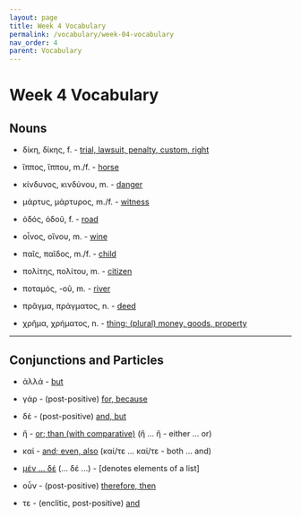 ```yaml
---
layout: page
title: Week 4 Vocabulary
permalink: /vocabulary/week-04-vocabulary
nav_order: 4
parent: Vocabulary
---
```


# Week 4 Vocabulary

## Nouns

* δίκη, δίκης, f. - [trial, lawsuit, penalty, custom, right](https://logeion.uchicago.edu/δίκη)

* ἵππος, ἵππου, m./f. - [horse](https://logeion.uchicago.edu/ἵππος)

* κίνδυνος, κινδύνου, m. - [danger](https://logeion.uchicago.edu/κίνδυνος)

* μάρτυς, μάρτυρος, m./f. - [witness](https://logeion.uchicago.edu/μάρτυς)

* ὁδός, ὁδοῦ, f. - [road](https://logeion.uchicago.edu/ὁδός)

* οἶνος, οἴνου, m. - [wine](https://logeion.uchicago.edu/οἶνος)

* παῖς, παῖδος, m./f. - [child](https://logeion.uchicago.edu/παῖς)

* πολίτης, πολίτου, m. - [citizen](https://logeion.uchicago.edu/πολίτης)

* ποταμός, -οῦ, m. - [river](https://logeion.uchicago.edu/ποταμός)

* πρᾶγμα, πράγματος, n. - [deed](https://logeion.uchicago.edu/πρᾶγμα)

* χρῆμα, χρήματος, n. - [thing; (plural) money, goods, property](https://logeion.uchicago.edu/χρῆμα)

***

## Conjunctions and Particles

* ἀλλά - [but](https://logeion.uchicago.edu/ἀλλά)

* γάρ - (post-positive) [for, because](https://logeion.uchicago.edu/γάρ)

* δέ - (post-positive) [and, but](https://logeion.uchicago.edu/δέ)

* ἤ - [or; than (with comparative)](https://logeion.uchicago.edu/ἤ) (ἤ ... ἤ - either ... or)

* καί - [and; even, also](https://logeion.uchicago.edu/καί) (καί/τε ... καί/τε - both ... and)

* [μέν ... δέ](https://logeion.uchicago.edu/μέν) (... δέ ...) - [denotes elements of a list]

* οὖν - (post-positive) [therefore, then](https://logeion.uchicago.edu/οὖν)

* τε - (enclitic, post-positive) [and](https://logeion.uchicago.edu/τε)
